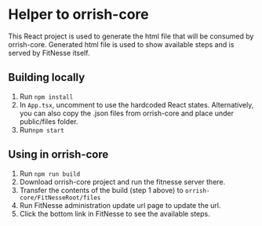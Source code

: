 # Helper to orrish-core

This React project is used to generate the html file that will be consumed by orrish-core. 
Generated html file is used to show available steps and is served by FitNesse itself.

## Building locally
1. Run ```npm install``` 
2. In ```App.tsx```, uncomment to use the hardcoded React states. Alternatively, you can also copy the <area>.json files from orrish-core and place under public/files folder.
3. Run```npm start```
## Using in orrish-core
1. Run ```npm run build```
2. Download orrish-core project and run the fitnesse server there. 
3. Transfer the contents of the build (step 1 above) to ```orrish-core/FitNesseRoot/files```
4. Run FitNesse administration update url page to update the url.
5. Click the bottom link in FitNesse to see the available steps.
